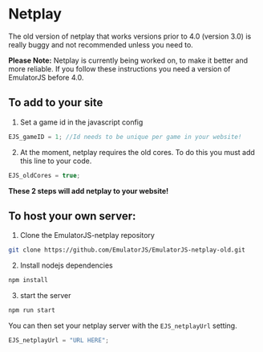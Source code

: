 # Netplay

The old version of netplay that works versions prior to 4.0 (version 3.0) is really buggy and not recommended unless you need to.

**Please Note:** Netplay is currently being worked on, to make it better and more reliable. If you follow these instructions you need a version of EmulatorJS before 4.0.

## To add to your site

1. Set a game id in the javascript config
```js
EJS_gameID = 1; //Id needs to be unique per game in your website!
```

2. At the moment, netplay requires the old cores. To do this you must add this line to your code.
```js
EJS_oldCores = true;
```

**These 2 steps will add netplay to your website!**

## To host your own server:

1. Clone the EmulatorJS-netplay repository
```sh
git clone https://github.com/EmulatorJS/EmulatorJS-netplay-old.git
```

2. Install nodejs dependencies
```sh
npm install
```

3. start the server
```sh
npm run start
```

You can then set your netplay server with the `EJS_netplayUrl` setting.
```js
EJS_netplayUrl = "URL HERE";
```
<!-- EJS_netplayServer -->